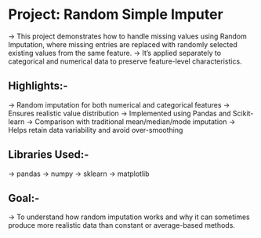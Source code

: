 # Project: Random Simple Imputer
 
-> This project demonstrates how to handle missing values using Random Imputation, where missing entries are replaced with randomly selected existing values from the same feature.
-> It’s applied separately to categorical and numerical data to preserve feature-level characteristics.

## Highlights:-
 
-> Random imputation for both numerical and categorical features
-> Ensures realistic value distribution
-> Implemented using Pandas and Scikit-learn
-> Comparison with traditional mean/median/mode imputation
-> Helps retain data variability and avoid over-smoothing
 
## Libraries Used:-
 
-> pandas
-> numpy
-> sklearn
-> matplotlib

## Goal:- 
 
-> To understand how random imputation works and why it can sometimes produce more realistic data than constant or average-based methods.

